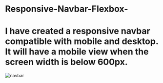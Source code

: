# Responsive-Navbar-Flexbox-

# I have created a responsive navbar compatible with mobile and desktop. It will have a mobile view when the screen width is below 600px.


![navbar](https://user-images.githubusercontent.com/120561448/212115615-6bdb07d6-fe35-4f86-946b-0b9e5d0a2fe4.gif)
